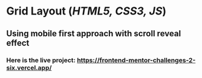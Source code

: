 # Grid Layout (*HTML5, CSS3, JS*)

## Using mobile first approach with scroll reveal effect

### Here is the live project: https://frontend-mentor-challenges-2-six.vercel.app/



